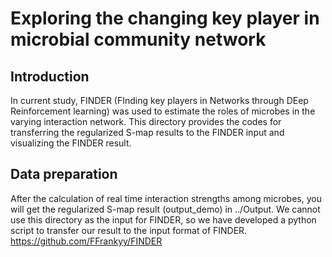 # Exploring the changing key player in microbial community network
## Introduction
In current study, FINDER (FInding key players in Networks through DEep Reinforcement learning) was used to estimate the roles of microbes in the varying interaction network. This directory provides the codes for transferring the regularized S-map results to the FINDER input and visualizing the FINDER result.

## Data preparation
After the calculation of real time interaction strengths among microbes, you will get the regularized S-map result (output_demo) in ../Output. We cannot use this directory as the input for FINDER, so we have developed a python script to transfer our result to the input format of FINDER. 
https://github.com/FFrankyy/FINDER
